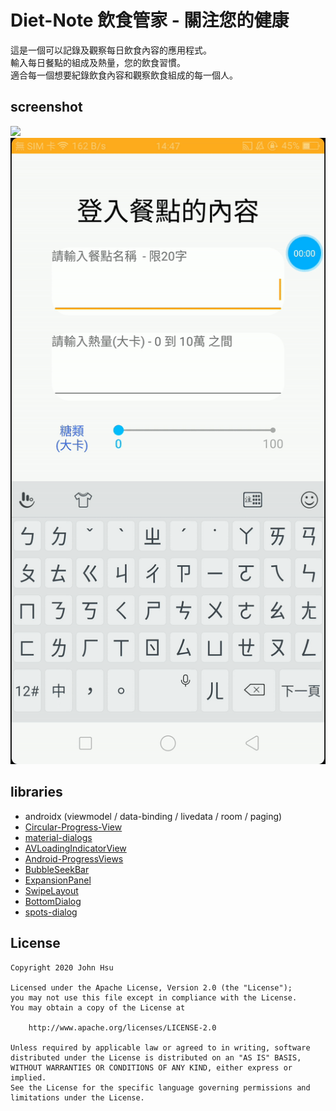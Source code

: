 # Diet-Note 飲食管家 - 關注您的健康
這是一個可以記錄及觀察每日飲食內容的應用程式。
<br/>輸入每日餐點的組成及熱量，您的飲食習慣。
<br/>適合每一個想要紀錄飲食內容和觀察飲食組成的每一個人。

## screenshot
![](screenshot/main_move.gif)
![](screenshot/add_detail_move.gif)

## libraries
- androidx (viewmodel / data-binding / livedata / room / paging)
- [Circular-Progress-View](https://github.com/VaibhavLakhera/Circular-Progress-View)
- [material-dialogs](https://github.com/afollestad/material-dialogs)
- [AVLoadingIndicatorView](https://github.com/81813780/AVLoadingIndicatorView)
- [Android-ProgressViews](https://github.com/zekapp/Android-ProgressViews)
- [BubbleSeekBar](https://github.com/woxingxiao/BubbleSeekBar)
- [ExpansionPanel](https://github.com/florent37/ExpansionPanel)
- [SwipeLayout](https://github.com/zerobranch/SwipeLayout)
- [BottomDialog](https://github.com/raphaelbussa/BottomDialog)
- [spots-dialog](https://github.com/dybarsky/spots-dialog)

## License
```
Copyright 2020 John Hsu
        
Licensed under the Apache License, Version 2.0 (the "License");
you may not use this file except in compliance with the License.
You may obtain a copy of the License at
        
    http://www.apache.org/licenses/LICENSE-2.0
        
Unless required by applicable law or agreed to in writing, software
distributed under the License is distributed on an "AS IS" BASIS,
WITHOUT WARRANTIES OR CONDITIONS OF ANY KIND, either express or implied.
See the License for the specific language governing permissions and
limitations under the License.
```
